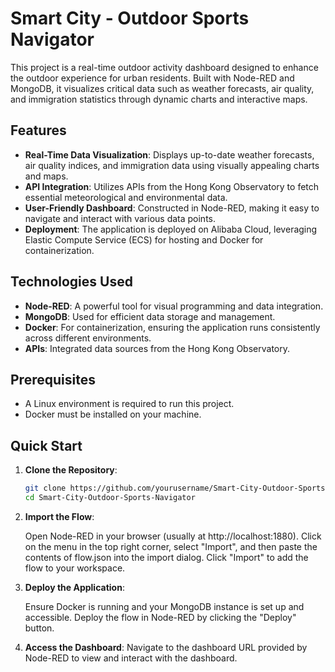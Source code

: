 # Smart City - Outdoor Sports Navigator

This project is a real-time outdoor activity dashboard designed to enhance the outdoor experience for urban residents. Built with Node-RED and MongoDB, it visualizes critical data such as weather forecasts, air quality, and immigration statistics through dynamic charts and interactive maps.

## Features

- **Real-Time Data Visualization**: Displays up-to-date weather forecasts, air quality indices, and immigration data using visually appealing charts and maps.
- **API Integration**: Utilizes APIs from the Hong Kong Observatory to fetch essential meteorological and environmental data.
- **User-Friendly Dashboard**: Constructed in Node-RED, making it easy to navigate and interact with various data points.
- **Deployment**: The application is deployed on Alibaba Cloud, leveraging Elastic Compute Service (ECS) for hosting and Docker for containerization.

## Technologies Used

- **Node-RED**: A powerful tool for visual programming and data integration.
- **MongoDB**: Used for efficient data storage and management.
- **Docker**: For containerization, ensuring the application runs consistently across different environments.
- **APIs**: Integrated data sources from the Hong Kong Observatory.

## Prerequisites

- A Linux environment is required to run this project.
- Docker must be installed on your machine.

## Quick Start

1. **Clone the Repository**:

   ```bash
   git clone https://github.com/yourusername/Smart-City-Outdoor-Sports-Navigator.git
   cd Smart-City-Outdoor-Sports-Navigator

2. **Import the Flow**:
   
    Open Node-RED in your browser (usually at http://localhost:1880).
    Click on the menu in the top right corner, select "Import", and then paste the contents of flow.json into the import dialog.
    Click "Import" to add the flow to your workspace.
   
3. **Deploy the Application**:
   
    Ensure Docker is running and your MongoDB instance is set up and accessible.
    Deploy the flow in Node-RED by clicking the "Deploy" button.
  
4. **Access the Dashboard**:
    Navigate to the dashboard URL provided by Node-RED to view and interact with the dashboard.
